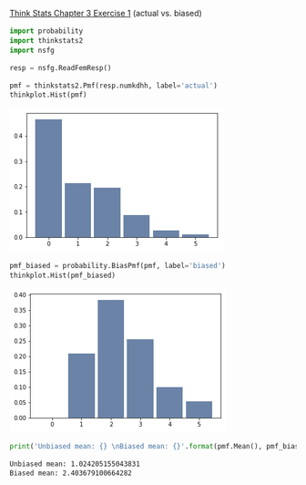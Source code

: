 [Think Stats Chapter 3 Exercise 1](http://greenteapress.com/thinkstats2/html/thinkstats2004.html#toc31) (actual vs. biased)

```python
import probability
import thinkstats2
import nsfg
```


```python
resp = nsfg.ReadFemResp()
```


```python
pmf = thinkstats2.Pmf(resp.numkdhh, label='actual')
thinkplot.Hist(pmf)
```


![unbiased](output_11_0.png)



```python
pmf_biased = probability.BiasPmf(pmf, label='biased')
thinkplot.Hist(pmf_biased)
```


![biased](output_12_0.png)



```python
print('Unbiased mean: {} \nBiased mean: {}'.format(pmf.Mean(), pmf_biased.Mean()))
```

    Unbiased mean: 1.024205155043831
    Biased mean: 2.403679100664282
